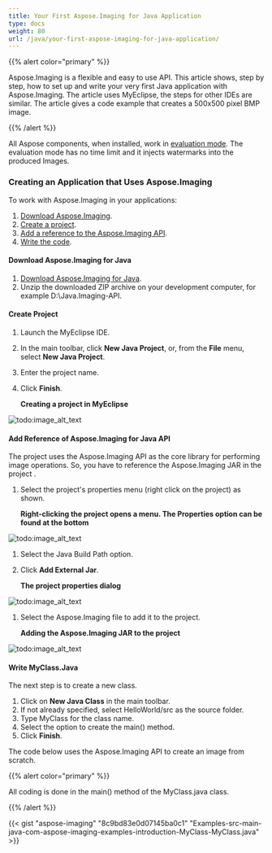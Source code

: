 ```yaml
---
title: Your First Aspose.Imaging for Java Application
type: docs
weight: 80
url: /java/your-first-aspose-imaging-for-java-application/
---
```


{{% alert color="primary" %}} 

Aspose.Imaging is a flexible and easy to use API. This article shows, step by step, how to set up and write your very first Java application with Aspose.Imaging. The article uses MyEclipse, the steps for other IDEs are similar. The article gives a code example that creates a 500x500 pixel BMP image.

{{% /alert %}} 

All Aspose components, when installed, work in [evaluation mode](/pages/createpage.action?spaceKey=imagingjava&title=Evaluation+Version+Limitations_Imaging&linkCreation=true&fromPageId=15302955). The evaluation mode has no time limit and it injects watermarks into the produced Images.
### **Creating an Application that Uses Aspose.Imaging**
To work with Aspose.Imaging in your applications:

1. [Download Aspose.Imaging](https://downloads.aspose.com/imaging).
1. [Create a project](/imaging/java/your-first-aspose-imaging-for-java-application-html/).
1. [Add a reference to the Aspose.Imaging API](/imaging/java/your-first-aspose-imaging-for-java-application-html/).
1. [Write the code](/imaging/java/your-first-aspose-imaging-for-java-application-html/).
#### **Download Aspose.Imaging for Java**
1. [Download Aspose.Imaging for Java](https://downloads.aspose.com/imaging/java).
1. Unzip the downloaded ZIP archive on your development computer, for example D:\Java.Imaging-API.
#### **Create Project**
1. Launch the MyEclipse IDE.
1. In the main toolbar, click **New Java Project**, or, from the **File** menu, select **New Java Project**.
1. Enter the project name.
1. Click **Finish**. 

   **Creating a project in MyEclipse** 

![todo:image_alt_text](your-first-aspose-imaging-for-java-application_1.png)
#### **Add Reference of Aspose.Imaging for Java API**
The project uses the Aspose.Imaging API as the core library for performing image operations. So, you have to reference the Aspose.Imaging JAR in the project .

1. Select the project's properties menu (right click on the project) as shown. 

   **Right-clicking the project opens a menu. The Properties option can be found at the bottom** 

![todo:image_alt_text](your-first-aspose-imaging-for-java-application_2.png)

1. Select the Java Build Path option.
1. Click **Add External Jar**. 

   **The project properties dialog** 

![todo:image_alt_text](your-first-aspose-imaging-for-java-application_3.png)

1. Select the Aspose.Imaging file to add it to the project. 

   **Adding the Aspose.Imaging JAR to the project** 

![todo:image_alt_text](your-first-aspose-imaging-for-java-application_4.png)
#### **Write MyClass.Java**
The next step is to create a new class.

1. Click on **New Java Class** in the main toolbar.
1. If not already specified, select HelloWorld/src as the source folder.
1. Type MyClass for the class name.
1. Select the option to create the main() method.
1. Click **Finish**.

The code below uses the Aspose.Imaging API to create an image from scratch.

{{% alert color="primary" %}} 

All coding is done in the main() method of the MyClass.java class.

{{% /alert %}} 





{{< gist "aspose-imaging" "8c9bd83e0d07145ba0c1" "Examples-src-main-java-com-aspose-imaging-examples-introduction-MyClass-MyClass.java" >}}
